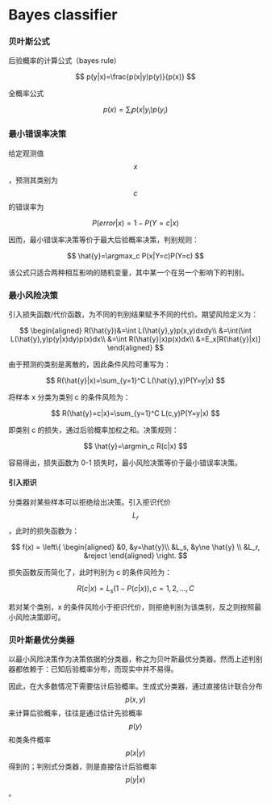 # Bayes classifier

### 贝叶斯公式

后验概率的计算公式（bayes rule）

$$
p(y|x)=\frac{p(x|y)p(y)}{p(x)}
$$

全概率公式

$$
p(x)=\sum_ip(x|y_i)p(y_i)
$$

### 最小错误率决策

给定观测值 $$x$$，预测其类别为 $$c$$ 的错误率为

$$
P(error|x)=1-P(Y=c|x)
$$

因而，最小错误率决策等价于最大后验概率决策，判别规则：

$$
\hat{y}=\argmax_c P(x|Y=c)P(Y=c)
$$

该公式只适合两种相互影响的随机变量，其中某一个在另一个影响下的判别。

### 最小风险决策

引入损失函数/代价函数，为不同的判别结果赋予不同的代价。期望风险定义为：

$$
\begin{aligned}
R(\hat{y})&=\int L(\hat{y},y)p(x,y)dxdy\\ 
&=\int(\int L(\hat{y},y)p(y|x)dy)p(x)dx\\
&=\int R(\hat{y}|x)p(x)dx\\
&=E_x[R(\hat{y}|x)]
\end{aligned}
$$

由于预测的类别是离散的，因此条件风险可重写为：

$$
R(\hat{y}|x)=\sum_{y=1}^C L(\hat{y},y)P(Y=y|x)
$$

将样本 x 分类为类别 c 的条件风险为：

$$
R(\hat{y}=c|x)=\sum_{y=1}^C L(c,y)P(Y=y|x)
$$

即类别 c 的损失，通过后验概率加权之和。决策规则：

$$
\hat{y}=\argmin_c R(c|x)
$$

容易得出，损失函数为 0-1 损失时，最小风险决策等价于最小错误率决策。

#### 引入拒识

分类器对某些样本可以拒绝给出决策。引入拒识代价 $$L_r$$，此时的损失函数为：

$$
f(x) =
\left\{
\begin{aligned}
&0, &y=\hat{y}\\
&L_s, &y\ne \hat{y} \\
&L_r, &reject
\end{aligned}
\right.
$$

损失函数反而简化了，此时判别为 c 的条件风险为：

$$
R(c|x)=
L_s(1-P(c|x)), c=1,2,...,C
$$

若对某个类别，x 的条件风险小于拒识代价，则拒绝判别为该类别，反之则按照最小风险决策即可。

### 贝叶斯最优分类器

以最小风险决策作为决策依据的分类器，称之为贝叶斯最优分类器。然而上述判别器都依赖于：已知后验概率分布，而现实中并不易得。

因此，在大多数情况下需要估计后验概率。生成式分类器，通过直接估计联合分布 $$p(x,y)$$ 来计算后验概率，往往是通过估计先验概率 $$p(y)$$ 和类条件概率 $$p(x|y)$$ 得到的；判别式分类器，则是直接估计后验概率 $$p(y|x)$$。







































